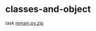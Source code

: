 # classes-and-object
task
[mmain.py.zip](https://github.com/Deji98/classes-and-object/files/8787260/mmain.py.zip)
